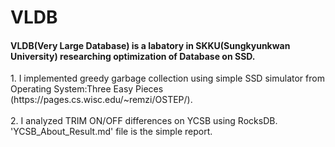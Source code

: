 # VLDB
<h4>
VLDB(Very Large Database) is a labatory in SKKU(Sungkyunkwan University) researching optimization of Database on SSD.
</h4>
1. I implemented greedy garbage collection using simple SSD simulator from Operating System:Three Easy Pieces<br>(https://pages.cs.wisc.edu/~remzi/OSTEP/). <br><br>
2. I analyzed TRIM ON/OFF differences on YCSB using RocksDB. 'YCSB_About_Result.md' file is the simple report.
